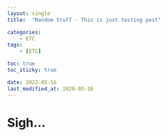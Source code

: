 ```yaml
---
layout: single
title:  "Random Stuff - This is just testing post"

categories:
    - ETC
tags:
    - [ETC]

toc: true
toc_sticky: true

date: 2022-05-16
last_modified_at: 2020-05-16
---
```

# Sigh...